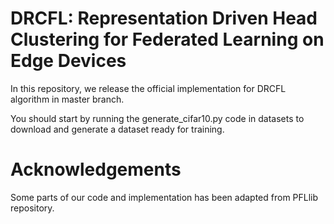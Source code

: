 # DRCFL: Representation Driven Head Clustering for Federated Learning on Edge Devices

In this repository, we release the official implementation for DRCFL algorithm in master branch.

You should start by running the generate_cifar10.py code in datasets to download and generate a dataset ready for training.

# Acknowledgements
Some parts of our code and implementation has been adapted from PFLlib repository.
